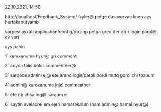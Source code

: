 22.10.2021,  14:50

http://localhost/Feedback_System/ fayler@ petqe dasavorvac linen ays hertakanutyamb

vorpesi asxati application/config/db.php petqa greq der db-i login parol@ ev verj

ays pahin 

1` karaxanuma hyur@ gri comment

2` cuyca talis bolor commentner@ 

3` sarqace admini ej@ ete aranc login/paroli pordi mutq gorci chi toxnum 

4` admin@ karoxanume jnjel commentner

5` ete db chka inq@ sarqum e

6` saytin avelacrel em ejeri hamarakalum (ham admin@ hamel hyur@)
